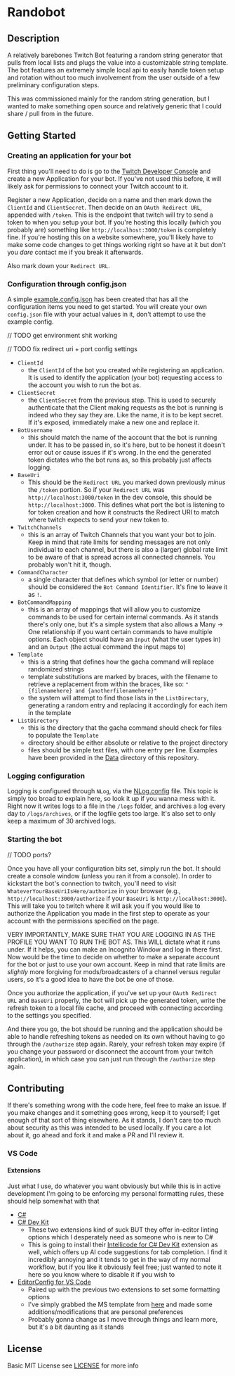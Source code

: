 # Randobot

## Description

A relatively barebones Twitch Bot featuring a random string generator that pulls from local lists and plugs the value into a customizable string template. The bot features an extremely simple local api to easily handle token setup and rotation without too much involvement from the user outside of a few preliminary configuration steps.

This was commissioned mainly for the random string generation, but I wanted to make something open source and relatively generic that I could share / pull from in the future.

## Getting Started

### Creating an application for your bot

First thing you'll need to do is go to the [Twitch Developer Console](https://dev.twitch.tv/console) and create a new Application for your bot. If you've not used this before, it will likely ask for permissions to connect your Twitch account to it.

Register a new Application, decide on a name and then mark down the `ClientId` and `ClientSecret`. Then decide on an `OAuth Redirect URL`, appended with `/token`. This is the endpoint that twitch will try to send a token to when you setup your bot. If you're hosting this locally (which you probably are) something like `http://localhost:3000/token` is completely fine. If you're hosting this on a website somewhere, you'll likely have to make some code changes to get things working right so have at it but don't you _dare_ contact me if you break it afterwards. 

Also mark down your `Redirect URL`.

### Configuration through config.json

A simple [example.config.json](./example.config.json) has been created that has all the configuration items you need to get started. You will create your own `config.json` file with your actual values in it, don't attempt to use the example config. 

// TODO get environment shit working

// TODO fix redirect uri + port config settings

- `ClientId`
    - the `ClientId` of the bot you created while registering an application. It is used to identify the application (your bot) requesting access to the account you wish to run the bot as.
- `ClientSecret`
    - the `ClientSecret` from the previous step. This is used to securely authenticate that the Client making requests as the bot is running is indeed who they say they are. Like the name, it is to be kept secret. If it's exposed, immediately make a new one and replace it.
- `BotUsername`
    - this should match the name of the account that the bot is running under. It has to be passed in, so it's here, but to be honest it doesn't error out or cause issues if it's wrong. In the end the generated token dictates who the bot runs as, so this probably just affects logging.
- `BaseUri`
    - This should be the `Redirect URL` you marked down previously _minus_ the `/token` portion. So if your `Redirect URL` was `http://localhost:3000/token` in the dev console, this should be `http://localhost:3000`. This defines what port the bot is listening to for token creation and how it constructs the Redirect URI to match where twitch expects to send your new token to.
- `TwitchChannels`
    - this is an array of Twitch Channels that you want your bot to join. Keep in mind that rate limits for sending messages are not only individual to each channel, but there is also a (larger) global rate limit to be aware of that is spread across all connected channels. You probably won't hit it, though.
- `CommandCharacter`
    - a single character that defines which symbol (or letter or number) should be considered the `Bot Command Identifier`. It's fine to leave it as `!`.
- `BotCommandMapping`
    - this is an array of mappings that will allow you to customize commands to be used for certain internal commands. As it stands there's only one, but it's a simple system that also allows a Many -> One relationship if you want certain commands to have multiple options. Each object should have an `Input` (what the user types in) and an `Output` (the actual command the input maps to)
- `Template`
    - this is a string that defines how the gacha command will replace randomized strings
    - template substitutions are marked by braces, with the filename to retrieve a replacement from within the braces, like so: `"{filenamehere} and {anotherfilenamehere}"`
    - the system will attempt to find those lists in the `ListDirectory`, generating a random entry and replacing it accordingly for each item in the template
- `ListDirectory`
    - this is the directory that the gacha command should check for files to populate the `Template`
    - directory should be either absolute or relative to the project directory
    - files should be simple text files, with one entry per line. Examples have been provided in the [Data](./Data/) directory of this repository.

### Logging configuration

Logging is configured through `NLog`, via the [NLog.config](./NLog.config) file. This topic is simply too broad to explain here, so look it up if you wanna mess with it. Right now it writes logs to a file in the `/logs` folder, and archives a log every day to `/logs/archives`, or if the logfile gets too large. It's also set to only keep a maximum of 30 archived logs.

### Starting the bot

// TODO ports?

Once you have all your configuration bits set, simply run the bot. It should create a console window (unless you ran it from a console). In order to kickstart the bot's connection to twitch, you'll need to visit `WhateverYourBaseUriIsHere/authorize` in your browser (e.g., `http://localhost:3000/authorize` if your `BaseUri` is `http://localhost:3000`). This will take you to twitch where it will ask you if you would like to authorize the Application you made in the first step to operate as your account with the permissions specified on the page. 

VERY IMPORTANTLY, MAKE SURE THAT YOU ARE LOGGING IN AS THE PROFILE YOU WANT TO RUN THE BOT AS. This WILL dictate what it runs under. If it helps, you can make an Incognito Window and log in there first. Now would be the time to decide on whether to make a separate account for the bot or just to use your own account. Keep in mind that rate limits are _slightly_ more forgiving for mods/broadcasters of a channel versus regular users, so it's a good idea to have the bot be one of those.

Once you authorize the application, if you've set up your `OAuth Redirect URL` and `BaseUri` properly, the bot will pick up the generated token, write the refresh token to a local file cache, and proceed with connecting according to the settings you specified. 

And there you go, the bot should be running and the application should be able to handle refreshing tokens as needed on its own without having to go through the `/authorize` step again. Rarely, your refresh token may expire (if you change your password or disconnect the account from your twitch application), in which case you can just run through the `/authorize` step again.

## Contributing

If there's something wrong with the code here, feel free to make an issue. If you make changes and it something goes wrong, keep it to yourself; I get enough of that sort of thing elsewhere. As it stands, I don't care too much about security as this was intended to be used locally. If you care a lot about it, go ahead and fork it and make a PR and I'll review it.

### VS Code

#### Extensions

Just what I use, do whatever you want obviously but while this is in active development I'm going to be enforcing my personal formatting rules, these should help somewhat with that

- [C#](vscode:extension/ms-dotnettools.csharp)
- [C# Dev Kit](vscode:extension/ms-dotnettools.csdevkit)
  - These two extensions kind of suck BUT they offer in-editor linting options which I desperately need as someone who is new to C#
  - This is going to install their [Intellicode for C# Dev Kit](vscode:extension/ms-dotnettools.vscodeintellicode-csharp) extension as well, which offers up AI code suggestions for tab completion. I find it incredibly annoying and it tends to get in the way of my normal workflow, but if you like it obviously feel free; just wanted to note it here so you know where to disable it if you wish to
- [EditorConfig for VS Code](vscode:extension/EditorConfig.EditorConfig)
  - Paired up with the previous two extensions to set some formatting options
  - I've simply grabbed the MS template from [here](https://learn.microsoft.com/en-us/dotnet/fundamentals/code-analysis/code-style-rule-options#example-editorconfig-file) and made some additions/modifications that are personal preferences
  - Probably gonna change as I move through things and learn more, but it's a bit daunting as it stands

## License

Basic MIT License see [LICENSE](./LICENSE) for more info